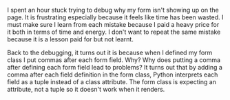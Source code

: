 I spent an hour stuck trying to debug why my form isn't showing up on the page. It is frustrating especially because it feels like time has been wasted. I must make sure I learn from each mistake because I paid a heavy price for it both in terms of time and energy. I don't want to repeat the same mistake because it is a lesson paid for but not learnt.

Back to the debugging, it turns out it is because when I defined my form class I put commas after each form field. Why? Why does putting a comma after defining each form field lead to problems? It turns out that by adding a comma after each field definition in the form class, Python interprets each field as a tuple instead of a class attribute. The form class is expecting an attribute, not a tuple so it doesn't work when it renders.